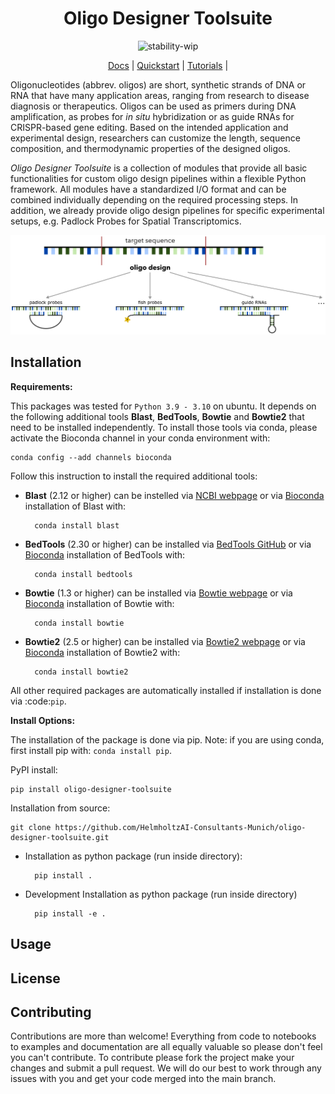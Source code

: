<div align="center">

# Oligo Designer Toolsuite


![stability-wip](https://img.shields.io/badge/stability-work_in_progress-lightgrey.svg)

	
[Docs] | [Quickstart] | [Tutorials] |

[Docs]: https://quicksetup-ai.readthedocs.io/
[Quickstart]: https://oligo-designer-toolsuite.readthedocs.io/en/latest/installation.html
[Tutorials]: https://oligo-designer-toolsuite.readthedocs.io/en/latest/tutorial.html

</div>

Oligonucleotides (abbrev. oligos) are short, synthetic strands of DNA or RNA that have many application areas, ranging from research to disease diagnosis or therapeutics. Oligos can be used as primers during DNA amplification, as probes for *in situ* hybridization or as guide RNAs for CRISPR-based gene editing. Based on the intended application and experimental design, researchers can customize the length, sequence composition, and thermodynamic properties of the designed oligos.

*Oligo Designer Toolsuite* is a collection of modules that provide all basic functionalities for custom oligo design pipelines within a flexible Python framework. All modules have a standardized I/O format and can be combined individually depending on the required processing steps. In addition, we already provide oligo design pipelines for specific experimental setups, e.g. Padlock Probes for Spatial Transcriptomics. 

<div align="center">

<img src="docs/figures/oligo_design.png" width="800">
	
</div>


## Installation

**Requirements:**

This packages was tested for ```Python 3.9 - 3.10``` on ubuntu. It depends on the following additional tools **Blast**, **BedTools**, **Bowtie** and **Bowtie2** that need to be installed independently. To install those tools via conda, please activate the Bioconda channel in your conda environment with:

```
conda config --add channels bioconda
```

Follow this instruction to install the required additional tools:

- **Blast** (2.12 or higher) can be instelled via [NCBI webpage](https://blast.ncbi.nlm.nih.gov/Blast.cgi?PAGE_TYPE=BlastDocs&DOC_TYPE=Download) or via [Bioconda](http://bioconda.github.io/recipes/blast/README.html) installation of Blast with:

		conda install blast

- **BedTools** (2.30 or higher) can be installed via [BedTools GitHub](https://bedtools.readthedocs.io/en/latest/content/installation.html) or via [Bioconda](http://bioconda.github.io/recipes/bedtools/README.html) installation of BedTools with:

		conda install bedtools
		
- **Bowtie** (1.3 or higher) can be installed via [Bowtie webpage](https://bowtie-bio.sourceforge.net/manual.shtml#obtaining-bowtie) or via [Bioconda](http://bioconda.github.io/recipes/bowtie/README.html) installation of Bowtie with:

		conda install bowtie

- **Bowtie2** (2.5 or higher) can be installed via [Bowtie2 webpage](https://bowtie-bio.sourceforge.net/bowtie2/manual.shtml#obtaining-bowtie-2) or via [Bioconda](http://bioconda.github.io/recipes/bowtie2/README.html) installation of Bowtie2 with:

		conda install bowtie2

All other required packages are automatically installed if installation is done via :code:`pip`.

**Install Options:**

The installation of the package is done via pip. Note: if you are using conda, first install pip with: ```conda install pip```.

PyPI install:

```
pip install oligo-designer-toolsuite
```


Installation from source:

```
git clone https://github.com/HelmholtzAI-Consultants-Munich/oligo-designer-toolsuite.git
```

- Installation as python package (run inside directory):

		pip install .   


- Development Installation as python package (run inside directory)

		pip install -e .


## Usage


## License


## Contributing

Contributions are more than welcome! Everything from code to notebooks to examples and documentation are all equally valuable so please don't feel you can't contribute. To contribute please fork the project make your changes and submit a pull request. We will do our best to work through any issues with you and get your code merged into the main branch.

